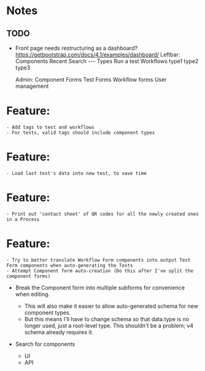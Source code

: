 # Notes


## TODO
- Front page needs restructuring as a dashboard?
	https://getbootstrap.com/docs/4.1/examples/dashboard/
Leftbar:
	Components
		Recent
		Search
		---
		Types
	Run a test
	Workflows
		type1
		type2
		type3

	Admin:
	Component Forms
	Test Forms
	Workflow forms
	User management

# Feature:
	- Add tags to test and workflows
	- For tests, valid tags should include component types

# Feature:
	- Load last test's data into new test, to save time

# Feature:
	- Print out 'contact sheet' of QR codes for all the newly created ones in a Process 

# Feature:
	- Try to better translate Workflow Form components into output Test Form components when auto-generating the Tests
	- Attempt Component form auto-creation (Do this after I've split the component forms)






- Break the Component form into multiple subforms for convenience when editing. 
	-  This will also make it easier to allow auto-generated schema for new component types.
	- But this means I'll have to change schema so that data.type is no longer used, just a root-level type. This shouldn't be a problem; v4 schema already requires it.



- Search for components
	- UI
	- API
